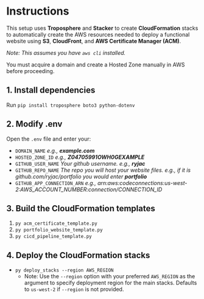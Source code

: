 # Instructions

This setup uses **Troposphere** and **Stacker** to create **CloudFormation** stacks to automatically create the AWS resources needed to deploy a functional website using **S3**, **CloudFront**, and **AWS Certificate Manager (ACM)**.

_Note: This assumes you have `aws cli` installed._

You must acquire a domain and create a Hosted Zone manually in AWS before proceeding.

## 1. Install dependencies

Run `pip install troposphere boto3 python-dotenv`

## 2. Modify .env

Open the `.env` file and enter your:

- `DOMAIN_NAME` _e.g., **example.com**_
- `HOSTED_ZONE_ID` _e.g., **Z04705991OWH0GEXAMPLE**_
- `GITHUB_USER_NAME` _Your github username. e.g., **ryjac**_
- `GITHUB_REPO_NAME` _The repo you will host your website files. e.g., if it is github.com/ryjac/portfolio you would enter **portfolio**_
- `GITHUB_APP_CONNECTION_ARN` _e.g., arn:aws:codeconnections:us-west-2:AWS_ACCOUNT_NUMBER:connection/CONNECTION_ID_

## 3. Build the CloudFormation templates

1. `py acm_certificate_template.py`
2. `py portfolio_website_template.py`
3. `py cicd_pipeline_template.py`

## 4. Deploy the CloudFormation stacks

- `py deploy_stacks --region AWS_REGION`
  - Note: Use the `--region` option with your preferred `AWS_REGION` as the argument to specify deployment region for the main stacks. Defaults to `us-west-2` if `--region` is not provided.

